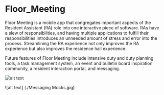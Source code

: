 # Floor_Meeting

Floor Meeting is a mobile app that congregates important aspects of the Resident Assistant (RA) role into one interactive piece of software. RAs have a slew of responsibilities, and having multiple applications to fulfill their responsibilities introduces an unneeded amount of stress and error into the process. Streamlining the RA experience not only improves the RA experience but also improves the residence hall experience.

Future features of Floor Meeting include intensive duty and duty planning tools, a task management system, an event and bulletin board inspiration community, a resident interaction portal, and messaging.

![alt text](https://static1.squarespace.com/static/57e9942037c5814c0d7f7be8/t/5a8bb8d3e4966ba44f6fd891/1519106377979/Duty+Planning+Mock-Recovered.jpg?format=1500w)

![alt text]
(./Messaging Mocks.jpg)
